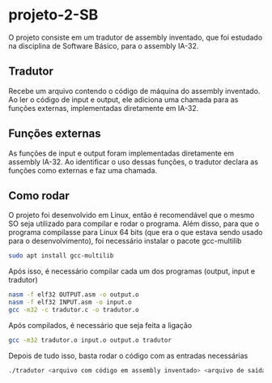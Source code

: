 # projeto-2-SB
O projeto consiste em um tradutor de assembly inventado, que foi estudado na disciplina de Software Básico, para o assembly IA-32.

## Tradutor
Recebe um arquivo contendo o código de máquina do assembly inventado. Ao ler o código de input e output, ele adiciona uma chamada para as funções externas, implementadas diretamente em IA-32.

## Funções externas
As funções de input e output foram implementadas diretamente em assembly IA-32. Ao identificar o uso dessas funções, o tradutor declara as funções como externas e faz uma chamada.

## Como rodar
O projeto foi desenvolvido em Linux, então é recomendável que o mesmo SO seja utilizado para compilar e rodar o programa. Além disso, para que o programa compilasse para Linux 64 bits (que era o que estava sendo usado para o desenvolvimento), foi necessário instalar o pacote gcc-multilib
```bash
sudo apt install gcc-multilib
```
Após isso, é necessário compilar cada um dos programas (output, input e tradutor)
```bash
nasm -f elf32 OUTPUT.asm -o output.o
nasm -f elf32 INPUT.asm -o input.o
gcc -m32 -c tradutor.c -o tradutor.o
```
Após compilados, é necessário que seja feita a ligação
```bash
gcc -m32 tradutor.o input.o output.o tradutor
```
Depois de tudo isso, basta rodar o código com as entradas necessárias
```bash
./tradutor <arquivo com código em assembly inventado> <arquivo de saída>
```

